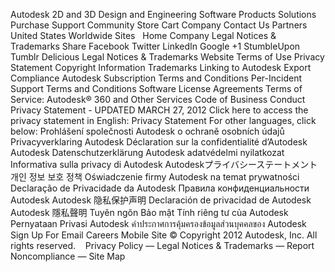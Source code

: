 Autodesk 2D and 3D Design and Engineering Software Products Solutions Purchase Support Community Store Cart Company Contact Us Partners United States Worldwide Sites   Home Company Legal Notices & Trademarks Share Facebook Twitter LinkedIn Google +1 StumbleUpon Tumblr Delicious Legal Notices & Trademarks Website Terms of Use Privacy Statement Copyright Information Trademarks Linking to Autodesk Export Compliance Autodesk Subscription Terms and Conditions Per-Incident Support Terms and Conditions Software License Agreements Terms of Service: Autodesk® 360 and Other Services Code of Business Conduct Privacy Statement - UPDATED MARCH 27, 2012 Click here to access the privacy statement in English: Privacy Statement For other languages, click below: Prohlášení společnosti Autodesk o ochraně osobních údajů Privacyverklaring Autodesk Déclaration sur la confidentialité d’Autodesk Autodesk Datenschutzerklärung Autodesk adatvédelmi nyilatkozat Informativa sulla privacy di Autodesk Autodeskプライバシーステートメント 개인 정보 보호 정책 Oświadczenie firmy Autodesk na temat prywatności Declaração de Privacidade da Autodesk Правила конфиденциальности Autodesk Autodesk 隐私保护声明 Declaración de privacidad de Autodesk Autodesk 隱私聲明 Tuyên ngôn Bảo mật Tính riêng tư của Autodesk Pernyataan Privasi Autodesk คำประกาศการคุ้มครองข้อมูลส่วนบุคคลของ Autodesk Sign Up For Email Careers Mobile Site © Copyright 2012 Autodesk, Inc. All rights reserved.    Privacy Policy — Legal Notices & Trademarks — Report Noncompliance — Site Map